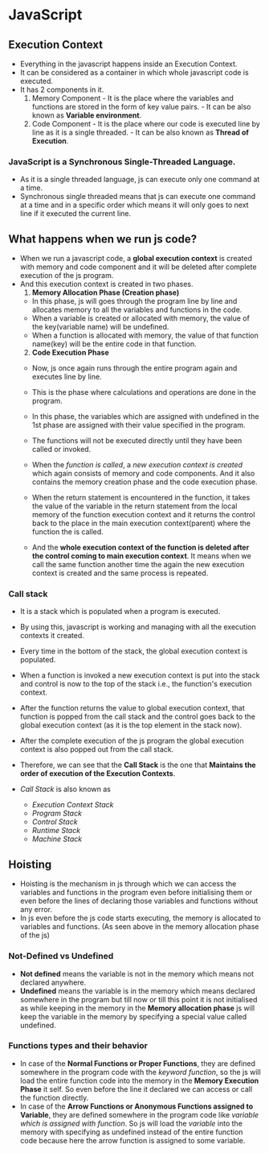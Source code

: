 # JavaScript

## Execution Context
  - Everything in the javascript happens inside an Execution Context.
  - It can be considered as a container in which whole javascript code is executed.
  - It has 2 components in it.
      1. Memory Component
        - It is the place where the variables and functions are stored in the form of key value pairs.
        - It can be also known as **Variable environment**.
      2. Code Component
        - It is the place where our code is executed line by line as it is a single threaded.
        - It can be also known as **Thread of Execution**.
### JavaScript is a Synchronous Single-Threaded Language.
  - As it is a single threaded language, js can execute only one command at a time.
  - Synchronous single threaded means that js can execute one command at a time and in a specific order which means it will only goes to next line if it executed the current line.


## What happens when we run js code?
  - When we run a javascript code, a **global execution context** is created with memory and code component and it will be deleted after complete execution of the js program.
  - And this execution context is created in two phases.
    1. **Memory Allocation Phase (Creation phase)**
      - In this phase, js will goes through the program line by line and allocates memory to all the variables and functions in the code.
      - When a variable is created or allocated with memory, the value of the key(variable name) will be undefined.
      - When a function is allocated with memory, the value of that function name(key) will be the entire code in that function.
    2. **Code Execution Phase**
      - Now, js once again runs through the entire program again and executes line by line.
      - This is the phase where calculations and operations are done in the program.
      - In this phase, the variables which are assigned with undefined in the 1st phase are assigned with their value specified in the program.
      
      
      - The functions will not be executed directly until they have been called or invoked.
      - When the *function is called*, a *new execution context is created* which again consists of memory and code components. And it also contains the memory creation phase and the code execution phase.
      - When the return statement is encountered in the function, it takes the value of the variable in the return statement from the local memory of the function execution context and it returns the control back to the place in the main execution context(parent) where the function the is called.
      - And the **whole execution context of the function is deleted after the control coming to main execution context**. It means when we call the same function another time the again the new execution context is created and the same process is repeated.
     

### Call stack
  - It is a stack which is populated when a program is executed.
  - By using this, javascript is working and managing with all the execution contexts it created.
  - Every time in the bottom of the stack, the global execution context is populated.
  - When a function is invoked a new execution context is put into the stack and control is now to the top of the stack i.e., the function's execution context.
  - After the function returns the value to global execution context, that function is popped from the call stack and the control goes back to the global execution context (as it is the top element in the stack now).
  - After the complete execution of the js program the global execution context is also popped out from the call stack.

  - Therefore, we can see that the **Call Stack** is the one that **Maintains the order of execution of the Execution Contexts**.
  - _Call Stack_ is also known as 
    - _Execution Context Stack_
    - _Program Stack_
    - _Control Stack_
    - _Runtime Stack_
    - _Machine Stack_
    
## Hoisting
- Hoisting is the mechanism in js through which we can access the variables and functions in the program even before initialising them or even before the lines of declaring those variables and functions without any error.
- In js even before the js code starts executing, the memory is allocated to variables and functions.
(As seen above in the memory allocation phase of the js)

### Not-Defined vs Undefined
- **Not defined** means the variable is not in the memory which means not declared anywhere.
- **Undefined** means the variable is in the memory which means declared somewhere in the program but till now or till this point it is not initialised as while keeping in the memory in the **Memory allocation phase** js will keep the variable in the memory by specifying a special value called undefined.

### Functions types and their behavior
- In case of the **Normal Functions or Proper Functions**, they are defined somewhere in the program code with the _keyword function_, so the js will load the entire function code into the memory in the **Memory Execution Phase** it self. So even before the line it declared we can access or call the function directly.
- In case of the **Arrow Functions or Anonymous Functions assigned to Variable**, they are defined somewhere in the program code like _variable which is assigned with function_. So js will load the _variable_ into the memory with specifying as undefined instead of the entire function code because here the arrow function is assigned to some variable.

   
   
